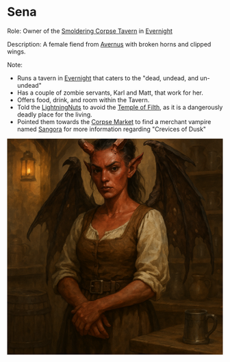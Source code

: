 # Sena
Role: Owner of the [Smoldering Corpse Tavern](<../../LOCATIONS/Shadowfell/Smoldering Corpse Tavern.html>) in [Evernight](<../../LOCATIONS/Shadowfell/Evernight.html>)

Description: A female fiend from [Avernus](https://forgottenrealms.fandom.com/wiki/Avernus) with broken horns and clipped wings.

Note:
- Runs a tavern in [Evernight](<../../LOCATIONS/Shadowfell/Evernight.html>) that caters to the "dead, undead, and un-undead"
- Has a couple of zombie servants, Karl and Matt, that work for her.
- Offers food, drink, and room within the Tavern.
- Told the [LightningNuts](<../../PC's/LightningNuts.html>) to avoid the [Temple of Filth](<../../LOCATIONS/Shadowfell/Temple of Filth.html>), as it is a dangerously deadly place for the living.
- Pointed them towards the [Corpse Market](<../../LOCATIONS/Shadowfell/Corpse Market.html>) to find a merchant vampire named [Sangora](<./Sangora.html>) for more information regarding "Crevices of Dusk"


![15 - Sena](<../../IMAGES/15 - Sena.png>)